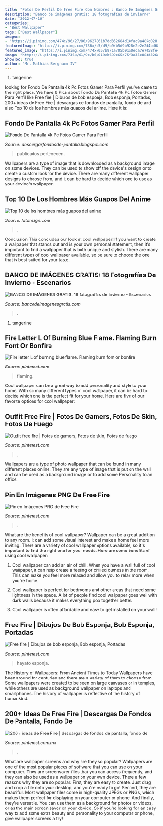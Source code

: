 ```yaml
---
title: "Fotos De Perfil De Free Fire Con Nombres : Banco De Imágenes Gratis: 18 Fotografías De Invierno"
description: "Banco de imágenes gratis: 18 fotografías de invierno"
date: "2022-07-16"
categories:
- "Best Wallpaper"
tags: ["Best Wallpaper"]
images:
- "https://i.pinimg.com/474x/96/27/86/9627861b7dd352684d18fac9a485c028.jpg"
featuredImage: "https://i.pinimg.com/736x/b5/d9/b9/b5d9b928e2e2e2d4bd68455b845cb66f.jpg"
featured_image: "https://i.pinimg.com/474x/05/b9/1a/05b91a0eca7e7058fe469af95c97d270.jpg"
image: "https://i.pinimg.com/736x/01/9c/b6/019cb690c65e75f3a35c883d326a42f8.jpg"
ShowToc: true
author: "Mr. Mathias Bergnaum IV"
---
```



1. tangerine 

	

		
looking for Fondo De Pantalla 4k Pc Fotos Gamer Para Perfil you've came to the right place. We have 8 Pics about Fondo De Pantalla 4k Pc Fotos Gamer Para Perfil like Free fire | Dibujos de bob esponja, Bob esponja, Portadas, 200+ ideas de Free Fire | descargas de fondos de pantalla, fondo de and also Top 10 de los hombres más guapos del anime. Here it is:
		
    
## Fondo De Pantalla 4k Pc Fotos Gamer Para Perfil

<img loading=lazy src="https://i.pinimg.com/474x/05/b9/1a/05b91a0eca7e7058fe469af95c97d270.jpg" onerror="this.onerror=null;this.src='https://tse4.mm.bing.net/th?id=OIP.K2PQtucyvddRyH6axKjNLgAAAA&amp;pid=15.1';" alt="Fondo De Pantalla 4k Pc Fotos Gamer Para Perfil">

_Source: descargarfondosde-pantalla.blogspot.com_

>publicados pertenecen. 

	

Wallpapers are a type of image that is downloaded as a background image on some devices. They can be used to show off the device's design or to create a custom look for the device. There are many different wallpaper designs to choose from, and it can be hard to decide which one to use as your device's wallpaper.

    
## Top 10 De Los Hombres Más Guapos Del Anime

<img loading=lazy src="https://sm.ign.com/ign_latam/screenshot/default/60366230_ymr6.jpg" onerror="this.onerror=null;this.src='https://tse4.mm.bing.net/th?id=OIP.5-vbGH0VC-i1WJpIPjRwqAHaEK&amp;pid=15.1';" alt="Top 10 de los hombres más guapos del anime">

_Source: latam.ign.com_

>. 

	

Conclusion
This concludes our look at cool wallpaper! If you want to create a wallpaper that stands out and is your own personal statement, then it's important to find a wallpaper that is both unique and stylish. There are many different types of cool wallpaper available, so be sure to choose the one that is best suited for your taste.

    
## BANCO DE IMÁGENES GRATIS: 18 Fotografías De Invierno - Escenarios

<img loading=lazy src="http://4.bp.blogspot.com/-kFsFBeAgYSM/Us3a2edOlXI/AAAAAAACISY/ek05ncMH_ME/s1600/1+paisajes+en+invierno+fotos+de+nieve+ríos+y+lagos+congelados+montañas+nevadas+y+árboles+cubiertos+de+nieve+(4).jpg" onerror="this.onerror=null;this.src='https://tse2.mm.bing.net/th?id=OIP.BlLP9ew5NARFkdpwaPYXhgHaEK&amp;pid=15.1';" alt="BANCO DE IMÁGENES GRATIS: 18 fotografías de invierno - Escenarios">

_Source: bancodeimagenesgratis.com_

>. 

	

1. tangerine 

    
## Fire Letter L Of Burning Blue Flame. Flaming Burn Font Or Bonfire

<img loading=lazy src="https://i.pinimg.com/736x/01/9c/b6/019cb690c65e75f3a35c883d326a42f8.jpg" onerror="this.onerror=null;this.src='https://tse3.mm.bing.net/th?id=OIP.NM6NlrSGStmuVtkRTxOJWQAAAA&amp;pid=15.1';" alt="Fire letter L of burning blue flame. Flaming burn font or bonfire">

_Source: pinterest.com_

>flaming. 

	

Cool wallpaper can be a great way to add personality and style to your home. With so many different types of cool wallpaper, it can be hard to decide which one is the perfect fit for your home. Here are five of our favorite options for cool wallpaper: 

    
## Outfit Free Fíre | Fotos De Gamers, Fotos De Skin, Fotos De Fuego

<img loading=lazy src="https://i.pinimg.com/736x/9b/60/4c/9b604c28d04b3fcb79a988d67c000d92.jpg" onerror="this.onerror=null;this.src='https://tse1.mm.bing.net/th?id=OIP.Bucz1FnnR8GgAGWFdIaYYwHaNx&amp;pid=15.1';" alt="Outfit free fíre | Fotos de gamers, Fotos de skin, Fotos de fuego">

_Source: pinterest.com_

>. 

	



Wallpapers are a type of photo wallpaper that can be found in many different places online. They are any type of image that is put on the wall and can be used as a background image or to add some Personality to an office.

    
## Pin En Imágenes PNG De Free Fire

<img loading=lazy src="https://i.pinimg.com/736x/ca/6f/03/ca6f03fc4b8b0dbdc081499ab5912372.jpg" onerror="this.onerror=null;this.src='https://tse3.mm.bing.net/th?id=OIP.LiRx-NQII1hzxIGs9I_mlQHaK1&amp;pid=15.1';" alt="Pin en Imágenes PNG de Free Fire">

_Source: pinterest.com_

>. 

	

What are the benefits of cool wallpaper?
Wallpaper can be a great addition to any room. It can add some visual interest and make a home feel more inviting. There are a variety of cool wallpaper options available, so it's important to find the right one for your needs. Here are some benefits of using cool wallpaper: 
1. Cool wallpaper can add an air of chill. When you have a wall full of cool wallpaper, it can help create a feeling of chilled outness in the room. This can make you feel more relaxed and allow you to relax more when you're home. 

2. Cool wallpaper is perfect for bedrooms and other areas that need some lightness in the space. A lot of people find cool wallpaper goes well with dark walls because it makes everything pop together better. 

3. Cool wallpaper is often affordable and easy to get installed on your wall!

    
## Free Fire | Dibujos De Bob Esponja, Bob Esponja, Portadas

<img loading=lazy src="https://i.pinimg.com/736x/b5/d9/b9/b5d9b928e2e2e2d4bd68455b845cb66f.jpg" onerror="this.onerror=null;this.src='https://tse4.mm.bing.net/th?id=OIP.mIw1eTQ4BRo2Fb8RJAkxOgHaEK&amp;pid=15.1';" alt="Free fire | Dibujos de bob esponja, Bob esponja, Portadas">

_Source: pinterest.com_

>hayato esponja. 

	

The History of Wallpapers: From Ancient Times to Today
Wallpapers have been around for centuries and there are a variety of them to choose from. Some wallpapers were created to be seen on large canvases or in temples, while others are used as background wallpaper on laptops and smartphones. The history of wallpaper is reflective of the history of humankind.

    
## 200+ Ideas De Free Fire | Descargas De Fondos De Pantalla, Fondo De

<img loading=lazy src="https://i.pinimg.com/474x/96/27/86/9627861b7dd352684d18fac9a485c028.jpg" onerror="this.onerror=null;this.src='https://tse4.mm.bing.net/th?id=OIP.nTCTDhakBRHXa9WBOdLNYwAAAA&amp;pid=15.1';" alt="200+ ideas de Free Fire | descargas de fondos de pantalla, fondo de">

_Source: pinterest.com.mx_

>. 

	

What are wallpaper screens and why are they so popular?
Wallpapers are one of the most popular pieces of software that you can use on your computer. They are screensaver files that you can access frequently, and they can also be used as a wallpaper on your own device. There a few reasons why they are so popular. First, they are easy to create. Just drag and drop a file onto your desktop, and you're ready to go! Second, they are beautiful. Most wallpaper files come in high-quality JPEGs or PNGs, which makes them perfect for displaying on your computer or phone. And finally, they're versatile. You can use them as a background for photos or videos, or as the main screen saver on your device. So if you're looking for an easy way to add some extra beauty and personality to your computer or phone, give wallpaper screens a try!

